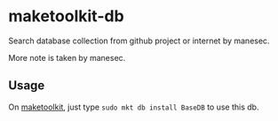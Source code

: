 # maketoolkit-db

Search database collection from github project or internet by manesec.

More note is taken by manesec.

## Usage

On [maketoolkit](https://github.com/manesec/maketoolkit.git), just type `sudo mkt db install BaseDB` to use this db.
